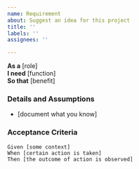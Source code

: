 ```yaml
---
name: Requirement
about: Suggest an idea for this project
title: ''
labels: ''
assignees: ''

---
```


**As a** [role]  
**I need** [function]  
**So that** [benefit]  
       
### Details and Assumptions
* [document what you know]
       
### Acceptance Criteria  
       
```gherkin
Given [some context]
When [certain action is taken]
Then [the outcome of action is observed]
```
